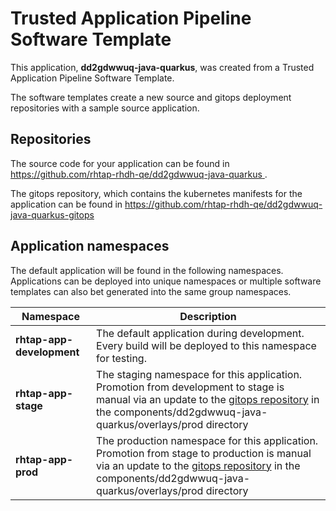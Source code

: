 # Trusted Application Pipeline Software Template

This application, **dd2gdwwuq-java-quarkus**, was created from a Trusted Application Pipeline Software Template.

The software templates create a new source and gitops deployment repositories with a sample source application. 

## Repositories

The source code for your application can be found in [https://github.com/rhtap-rhdh-qe/dd2gdwwuq-java-quarkus ](https://github.com/rhtap-rhdh-qe/dd2gdwwuq-java-quarkus ).
 
The gitops repository, which contains the kubernetes manifests for the application can be found in 
[https://github.com/rhtap-rhdh-qe/dd2gdwwuq-java-quarkus-gitops ](https://github.com/rhtap-rhdh-qe/dd2gdwwuq-java-quarkus-gitops ) 

## Application namespaces 

The default application will be found in the following namespaces. Applications can be deployed into unique namespaces or multiple software templates can also bet generated into the same group namespaces.  

|  Namespace   |  Description   |  
| -------- | -------- |   
| **rhtap-app-development** | The default application during development. Every build will be deployed to this namespace for testing. | 
| **rhtap-app-stage** | The staging namespace for this application. Promotion from development to stage is manual via an update to the [gitops repository](https://github.com/rhtap-rhdh-qe/dd2gdwwuq-java-quarkus-gitops ) in the components/dd2gdwwuq-java-quarkus/overlays/prod directory |  
| **rhtap-app-prod** | The production namespace for this application. Promotion from stage to production is manual via an update to the [gitops repository](https://github.com/rhtap-rhdh-qe/dd2gdwwuq-java-quarkus-gitops ) in the components/dd2gdwwuq-java-quarkus/overlays/prod directory | 